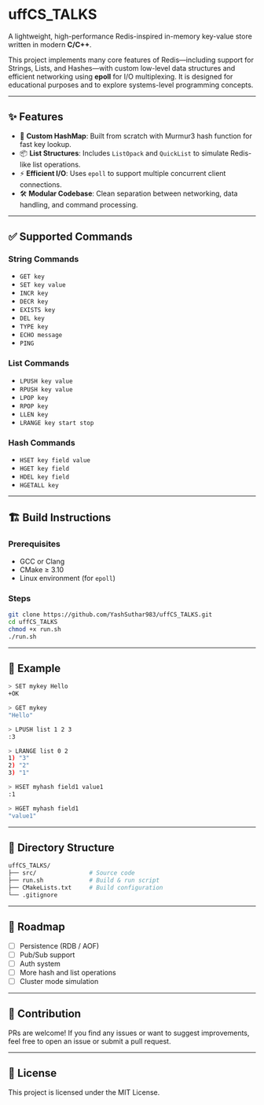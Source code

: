 

# uffCS_TALKS

A lightweight, high-performance Redis-inspired in-memory key-value store written in modern **C/C++**.

This project implements many core features of Redis—including support for Strings, Lists, and Hashes—with custom low-level data structures and efficient networking using **epoll** for I/O multiplexing. It is designed for educational purposes and to explore systems-level programming concepts.

---

## ✨ Features

- 🧠 **Custom HashMap**: Built from scratch with Murmur3 hash function for fast key lookup.
- 📦 **List Structures**: Includes `ListOpack` and `QuickList` to simulate Redis-like list operations.
- ⚡ **Efficient I/O**: Uses `epoll` to support multiple concurrent client connections.
- 🛠️ **Modular Codebase**: Clean separation between networking, data handling, and command processing.

---

## ✅ Supported Commands

### String Commands
- `GET key`  
- `SET key value`  
- `INCR key`  
- `DECR key`  
- `EXISTS key`  
- `DEL key`  
- `TYPE key`  
- `ECHO message`  
- `PING`

### List Commands
- `LPUSH key value`
- `RPUSH key value`
- `LPOP key`
- `RPOP key`
- `LLEN key`
- `LRANGE key start stop`

### Hash Commands
- `HSET key field value`
- `HGET key field`
- `HDEL key field`
- `HGETALL key`

---

## 🏗️ Build Instructions

### Prerequisites

- GCC or Clang
- CMake ≥ 3.10
- Linux environment (for `epoll`)

### Steps

```bash
git clone https://github.com/YashSuthar983/uffCS_TALKS.git
cd uffCS_TALKS
chmod +x run.sh
./run.sh
```

---

## 🧪 Example

```bash
> SET mykey Hello
+OK

> GET mykey
"Hello"

> LPUSH list 1 2 3
:3

> LRANGE list 0 2
1) "3"
2) "2"
3) "1"

> HSET myhash field1 value1
:1

> HGET myhash field1
"value1"
```

---

## 📁 Directory Structure

```bash
uffCS_TALKS/
├── src/               # Source code
├── run.sh             # Build & run script
├── CMakeLists.txt     # Build configuration
└── .gitignore
```

---

## 🚀 Roadmap

- [ ] Persistence (RDB / AOF)
- [ ] Pub/Sub support
- [ ] Auth system
- [ ] More hash and list operations
- [ ] Cluster mode simulation

---

## 🤝 Contribution

PRs are welcome! If you find any issues or want to suggest improvements, feel free to open an issue or submit a pull request.

---

## 📜 License

This project is licensed under the MIT License.
